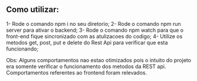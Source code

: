 ## Como utilizar:

1- Rode o comando npm i no seu diretorio;
2- Rode o comando npm run server para ativar o backend;
3- Rode o comando npm watch para que o front-end fique sincronizado com as atulizacoes do codigo;
4- Utilize os metodos get, post, put e delete do Rest Api para verificar que esta funcionando;

Obs: Alguns comportamentos nao estao otimizados pois o intuito do projeto era somente verificar o funcionamento dos metodos da REST api. Comportamentos referentes ao frontend foram relevados.
